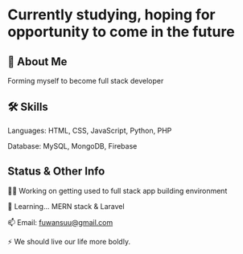 
# Currently studying, hoping for opportunity to come in the future




## 🚀 About Me
Forming myself to become full stack developer


## 🛠 Skills
Languages: HTML, CSS, JavaScript, Python, PHP

Database: MySQL, MongoDB, Firebase


## Status & Other Info
👩‍💻 Working on getting used to full stack app building environment

🧠 Learning... MERN stack & Laravel

📫 Email: fuwansuu@gmail.com

⚡️ We should live our life more boldly.


